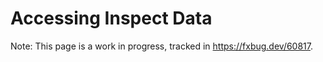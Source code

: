 # Accessing Inspect Data

Note: This page is a work in progress, tracked in https://fxbug.dev/60817.
